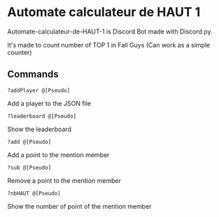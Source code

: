 # Automate calculateur de HAUT 1

Automate-calculateur-de-HAUT-1 is Discord Bot made with Discord.py.

It's made to count number of TOP 1 in Fall Guys (Can work as a simple counter)

## Commands

```
?addPlayer @[Pseudo]
```
Add a player to the JSON file

```
?leaderboard @[Pseudo]
```
Show the leaderboard

```
?add @[Pseudo]
```
Add a point to the mention member

```
?sub @[Pseudo]
```
Remove a point to the mention member

```
?nbHAUT @[Pseudo]
```
Show the number of point of the mention member
